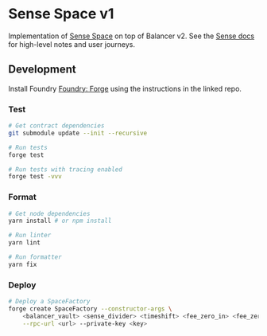 # Sense Space v1

Implementation of [Sense Space](https://medium.com/sensefinance/introducing-sense-space-85a949087209) on top of Balancer v2. See the [Sense docs](https://docs.sense.finance/smart-contracts/space/) for high-level notes and user journeys.

## Development

Install Foundry [Foundry: Forge](https://github.com/gakonst/foundry) using the instructions in the linked repo.

### Test

```bash
# Get contract dependencies
git submodule update --init --recursive

# Run tests
forge test

# Run tests with tracing enabled
forge test -vvv
```

### Format

```bash
# Get node dependencies
yarn install # or npm install

# Run linter
yarn lint

# Run formatter
yarn fix
```

### Deploy


```bash
# Deploy a SpaceFactory
forge create SpaceFactory --constructor-args \
    <balancer_vault> <sense_divider> <timeshift> <fee_zero_in> <fee_zero_out> \
    --rpc-url <url> --private-key <key>
```